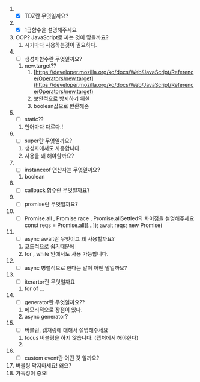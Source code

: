 1. - [x] TDZ란 무엇일까요?
2. - [x] 1급함수을 설명해주세요
3. OOP? JavaScript로 짜는 것이 맞을까요?
    1. 시기마다 사용하는것이 필요하다.
4. - [ ] 생성자함수란 무엇일까요?
    1. new.target??
        1. [https://developer.mozilla.org/ko/docs/Web/JavaScript/Reference/Operators/new.target](https://developer.mozilla.org/ko/docs/Web/JavaScript/Reference/Operators/new.target)
        2. 보안적으로 방지하기 위한
        3. boolean값으로 반환해줌
5. - [ ] static??
    1. 언어마다 다르다.!
6. - [ ] super란 무엇일까요?
    1. 생성자에서도 사용합니다.
    2. 사용을 왜 해야할까요?
7. - [ ] instanceof 연산자는 무엇일까요?
    1. boolean
8. - [ ] callback 함수란 무엇일까요?
9. - [ ] promise란 무엇일까요?
10. - [ ] Promise.all , Promise.race , Promise.allSettled의 차이점을 설명해주세요
    const reqs = Promise.all([...]);
    await reqs;
    new Promise(
    
11. - [ ] async await란 무엇이고 왜 사용할까요?
    1. 코드적으로 쉽기때문에
    2. for , while 안에서도 사용 가능합니다.
12. - [ ] async 병렬적으로 한다는 말이 어떤 말일까요?
13. - [ ] iterartor란 무엇일까요
    1. for of …
14. - [ ] generator란 무엇일까요??
    1. 메모리적으로 장점이 있다.
    2. async generator?
15. - [ ] 버블링, 캡처링에 대해서 설명해주세요
    1. focus 버블링을 하지 않습니다. (캡처에서 해야한다)
    2. 
16. - [ ] custom event란 어떤 것 일까요?
17. 버블링 막지마세요! 왜요?
18. 가독성이 중요!